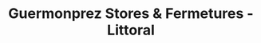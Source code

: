 ---
title: "Guermonprez Stores & Fermetures - Littoral"
url: /etaples/guermonprez-stores-und-fermetures-littoral/
shop: Jalousien
---
